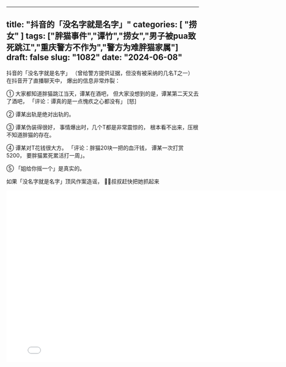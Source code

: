 
---
title: "抖音的「没名字就是名字」"
categories: [ "捞女" ]
tags: ["胖猫事件","谭竹","捞女","男子被pua致死跳江","重庆警方不作为","警方为难胖猫家属"]
draft: false
slug: "1082"
date: "2024-06-08"
---







抖音的「没名字就是名字」
（曾给警方提供证据，但没有被采纳的几名T之一）
在抖音开了直播聊天中，
爆出的信息非常炸裂：

① 大家都知道胖猫跳江当天，谭某在酒吧，
但大家没想到的是，谭某第二天又去了酒吧，
「评论：谭真的是一点愧疚之心都没有」 [怒]

② 谭某出轨是绝对出轨的。

③ 谭某伪装得很好，
事情爆出时，几个T都是非常震惊的，
根本看不出来，压根不知道胖猫的存在。

④ 谭某对T花钱很大方。
「评论：胖猫20块一把的血汗钱，
谭某一次打赏5200，
要胖猫累死累活打一周」。

⑤ 「姐给你摇一个」是真实的。 

如果「没名字就是名字」顶风作案造谣，
👮🏻叔叔赶快把她抓起来


<iframe 
    height=450 
    width=800 
    src="/images/胖猫/抖音的「没名字就是名字」/没名字就是名字.mp4" 
    frameborder=0 
    allowfullscreen>
</iframe>